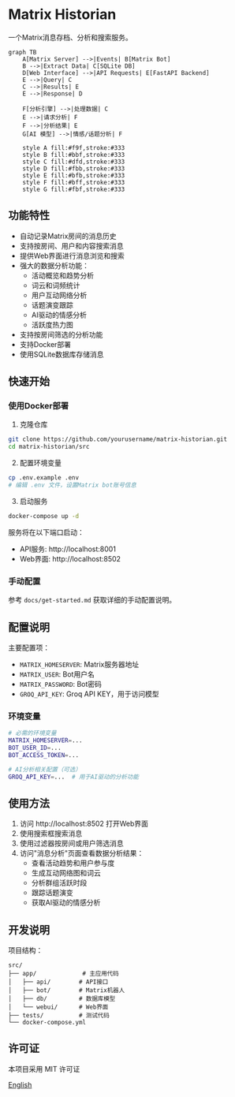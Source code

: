 # Matrix Historian

一个Matrix消息存档、分析和搜索服务。


```mermaid
graph TB
    A[Matrix Server] -->|Events| B[Matrix Bot]
    B -->|Extract Data| C[SQLite DB]
    D[Web Interface] -->|API Requests| E[FastAPI Backend]
    E -->|Query| C
    C -->|Results| E
    E -->|Response| D
    
    F[分析引擎] -->|处理数据| C
    E -->|请求分析| F
    F -->|分析结果| E
    G[AI 模型] -->|情感/话题分析| F
    
    style A fill:#f9f,stroke:#333
    style B fill:#bbf,stroke:#333
    style C fill:#dfd,stroke:#333
    style D fill:#fbb,stroke:#333
    style E fill:#bfb,stroke:#333
    style F fill:#bff,stroke:#333
    style G fill:#fbf,stroke:#333
```


## 功能特性

- 自动记录Matrix房间的消息历史
- 支持按房间、用户和内容搜索消息
- 提供Web界面进行消息浏览和搜索
- 强大的数据分析功能：
  - 活动概览和趋势分析
  - 词云和词频统计
  - 用户互动网络分析
  - 话题演变跟踪
  - AI驱动的情感分析
  - 活跃度热力图
- 支持按房间筛选的分析功能
- 支持Docker部署
- 使用SQLite数据库存储消息

## 快速开始

### 使用Docker部署

1. 克隆仓库
```bash
git clone https://github.com/yourusername/matrix-historian.git
cd matrix-historian/src
```

2. 配置环境变量
```bash
cp .env.example .env
# 编辑 .env 文件，设置Matrix bot账号信息
```

3. 启动服务
```bash
docker-compose up -d
```

服务将在以下端口启动：
- API服务: http://localhost:8001
- Web界面: http://localhost:8502

### 手动配置

参考 `docs/get-started.md` 获取详细的手动配置说明。

## 配置说明

主要配置项：
- `MATRIX_HOMESERVER`: Matrix服务器地址
- `MATRIX_USER`: Bot用户名
- `MATRIX_PASSWORD`: Bot密码
- `GROQ_API_KEY`: Groq API KEY，用于访问模型

### 环境变量

```bash
# 必需的环境变量
MATRIX_HOMESERVER=...
BOT_USER_ID=...
BOT_ACCESS_TOKEN=...

# AI分析相关配置（可选）
GROQ_API_KEY=...  # 用于AI驱动的分析功能
```

## 使用方法

1. 访问 http://localhost:8502 打开Web界面
2. 使用搜索框搜索消息
3. 使用过滤器按房间或用户筛选消息
4. 访问"消息分析"页面查看数据分析结果：
   - 查看活动趋势和用户参与度
   - 生成互动网络图和词云
   - 分析群组活跃时段
   - 跟踪话题演变
   - 获取AI驱动的情感分析

## 开发说明

项目结构：
```
src/
├── app/             # 主应用代码
│   ├── api/        # API接口
│   ├── bot/        # Matrix机器人
│   ├── db/         # 数据库模型
│   └── webui/      # Web界面
├── tests/          # 测试代码
└── docker-compose.yml
```

## 许可证

本项目采用 MIT 许可证

[English](README.md)
